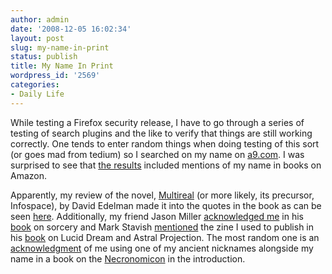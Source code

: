 ```yaml
---
author: admin
date: '2008-12-05 16:02:34'
layout: post
slug: my-name-in-print
status: publish
title: My Name In Print
wordpress_id: '2569'
categories:
- Daily Life
---
```

While testing a Firefox security release, I have to go through a series of testing of search plugins and the like to verify that things are still working correctly. One tends to enter random things when doing testing of this sort (or goes mad from tedium) so I searched on my name on <a href="http://www.a9.com">a9.com</a>. I was surprised to see that <a href="http://a9.com/%22Al%20Billings%22">the results</a> included mentions of my name in books on Amazon. 

Apparently, my review of the novel, <a href="http://www.amazon.com/gp/sitbv3/reader?asin=1578633966&pageID=S00H&checkSum=Z1cDG5JU63RDML9L9kQKBlUytXI4ngITmn3IKeKh2rY=">Multireal</a> (or more likely, its precursor, Infospace), by David Edelman made it into the quotes in the book as can be seen <a href="http://www.amazon.com/gp/reader/1591026474/ref=A9/?%5Fencoding=UTF8&keywords=%22Al%20Billings%22&p=S00A&checkSum=Z1cDG5JU63TzgEWCKAHlFoK0oPwE9q1uZ2lWMnvli18=">here</a>. Additionally, my friend Jason Miller <a href="http://www.amazon.com/gp/reader/1564148793/ref=A9/?%5Fencoding=UTF8&keywords=%22Al%20Billings%22&p=S008&checkSum=Z1cDG5JU63QcKHYKflbeE1zBpc%2fwALt7MrFUYWJsWqU=">acknowledged me</a> in his <a href="http://www.amazon.com/Protection-Reversal-Magick-Witchs-Defense/dp/1564148793/">book</a> on sorcery and Mark Stavish <a href="http://www.amazon.com/gp/sitbv3/reader?asin=1578633966&pageID=S00H&checkSum=Z1cDG5JU63RDML9L9kQKBlUytXI4ngITmn3IKeKh2rY=">mentioned</a> the zine I used to publish in his <a href="http://www.amazon.com/Between-Gates-Dreaming-Projection-Esotericism/dp/1578633966/ref=si3_rdr_bb_product">book</a> on Lucid Dream and Astral Projection. The most random one is an <a href="http://www.amazon.com/gp/reader/1438203829/ref=A9/?%5Fencoding=UTF8&keywords=%22Al%20Billings%22&p=S032&checkSum=ROpQRGiivAjzqi951wpT6pVX7F%2bIM2PFqfCiik5n%2bzQ=">acknowledgment</a> of me using one of my ancient nicknames alongside my name in a book on the <a href="w.amazon.com/Necronomicon-Everything-Never-Wanted-Know/dp/1438203829/">Necronomicon</a> in the introduction. 
